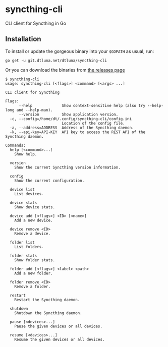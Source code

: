 # syncthing-cli

CLI client for Syncthing in Go

## Installation

To install or update the gorgeous binary into your `$GOPATH` as usual, run:
```shell
go get -u git.dtluna.net/dtluna/syncthing-cli
```

Or you can download the binaries from [the releases page](https://git.dtluna.net/dtluna/syncthing-cli/releases)


```shell
$ syncthing-cli 
usage: syncthing-cli [<flags>] <command> [<args> ...]

CLI client for Syncthing

Flags:
      --help             Show context-sensitive help (also try --help-long and --help-man).
      --version          Show application version.
  -c, --config=/home/dt/.config/syncthing-cli/config.ini  
                         Location of the config file.
  -a, --address=ADDRESS  Address of the Syncthing daemon.
  -k, --api-key=API-KEY  API key to access the REST API of the Syncthing daemon.

Commands:
  help [<command>...]
    Show help.

  version
    Show the current Syncthing version information.

  config
    Show the current configuration.

  device list
    List devices.

  device stats
    Show device stats.

  device add [<flags>] <ID> [<name>]
    Add a new device.

  device remove <ID>
    Remove a device.

  folder list
    List folders.

  folder stats
    Show folder stats.

  folder add [<flags>] <label> <path>
    Add a new folder.

  folder remove <ID>
    Remove a folder.

  restart
    Restart the Syncthing daemon.

  shutdown
    Shutdown the Syncthing daemon.

  pause [<devices>...]
    Pause the given devices or all devices.

  resume [<devices>...]
    Resume the given devices or all devices.

```
